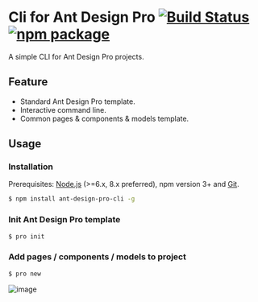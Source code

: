 # Cli for Ant Design Pro [![Build Status](https://img.shields.io/circleci/project/ant-design/test2-cli/master.svg)](https://circleci.com/gh/ant-design/test2-cli) [![npm package](https://img.shields.io/npm/v/ant-design-pro-cli.svg)](https://www.npmjs.com/package/ant-design-pro-cli)

A simple CLI for Ant Design Pro projects.

## Feature

- Standard Ant Design Pro template.
- Interactive command line.
- Common pages & components & models template.

## Usage

### Installation

Prerequisites: [Node.js](https://nodejs.org/en/) (>=6.x, 8.x preferred), npm version 3+ and [Git](https://git-scm.com/).

```bash
$ npm install ant-design-pro-cli -g
```

### Init Ant Design Pro template

```bash
$ pro init
```

### Add pages / components / models to project

```bash
$ pro new
```

![image](https://user-images.githubusercontent.com/1179603/30850939-c36ce2fa-a2d9-11e7-8f69-49793bfce03a.png)
